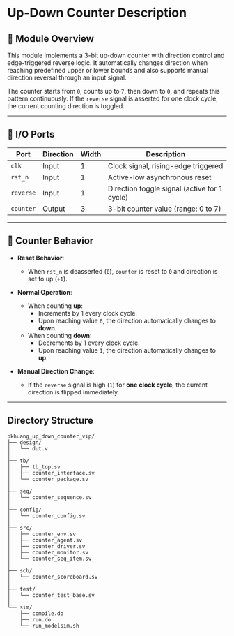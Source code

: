 # Up-Down Counter Description

## 📘 Module Overview

This module implements a 3-bit up-down counter with direction control and edge-triggered reverse logic. It automatically changes direction when reaching predefined upper or lower bounds and also supports manual direction reversal through an input signal.

The counter starts from `0`, counts up to `7`, then down to `0`, and repeats this pattern continuously. If the `reverse` signal is asserted for one clock cycle, the current counting direction is toggled.

---

## 🔧 I/O Ports

| Port     | Direction | Width | Description                                      |
|----------|-----------|-------|--------------------------------------------------|
| `clk`    | Input     | 1     | Clock signal, rising-edge triggered              |
| `rst_n`  | Input     | 1     | Active-low asynchronous reset                    |
| `reverse`| Input     | 1     | Direction toggle signal (active for 1 cycle)     |
| `counter`| Output    | 3     | 3-bit counter value (range: 0 to 7)              |

---

## 🔁 Counter Behavior

- **Reset Behavior**:
  - When `rst_n` is deasserted (`0`), `counter` is reset to `0` and direction is set to up (`+1`).
  
- **Normal Operation**:
  - When counting **up**:
    - Increments by 1 every clock cycle.
    - Upon reaching value `6`, the direction automatically changes to **down**.
  - When counting **down**:
    - Decrements by 1 every clock cycle.
    - Upon reaching value `1`, the direction automatically changes to **up**.

- **Manual Direction Change**:
  - If the `reverse` signal is high (`1`) for **one clock cycle**, the current direction is flipped immediately.

---

## Directory Structure
```
pkhuang_up_down_counter_vip/
├── design/
│   └── dut.v
│
├── tb/
│   ├── tb_top.sv
│   ├── counter_interface.sv
│   └── counter_package.sv
│
├── seq/
│   └── counter_sequence.sv
│
├── config/
│   └── counter_config.sv
│
├── src/
│   ├── counter_env.sv
│   ├── counter_agent.sv
│   ├── counter_driver.sv
│   ├── counter_monitor.sv
│   └── counter_seq_item.sv
│
├── scb/
│   └── counter_scoreboard.sv
│
├── test/
│   └── counter_test_base.sv
│
└── sim/
    ├── compile.do
    ├── run.do
    └── run_modelsim.sh
```